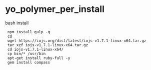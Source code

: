 # yo_polymer_per_install
bash install 
```
 npm install gulp -g 
 cd
 wget https://iojs.org/dist/latest/iojs-v1.7.1-linux-x64.tar.gz
 tar xzf iojs-v1.7.1-linux-x64.tar.gz 
 cd iojs-v1.7.1-linux-x64/
 cp bin/* /usr/bin
 apt-get install ruby-full -y
 gem install compass
 ```
